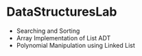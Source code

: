 # DataStructuresLab
 - Searching and Sorting
 - Array Implementation of List ADT
 - Polynomial Manipulation using Linked List
